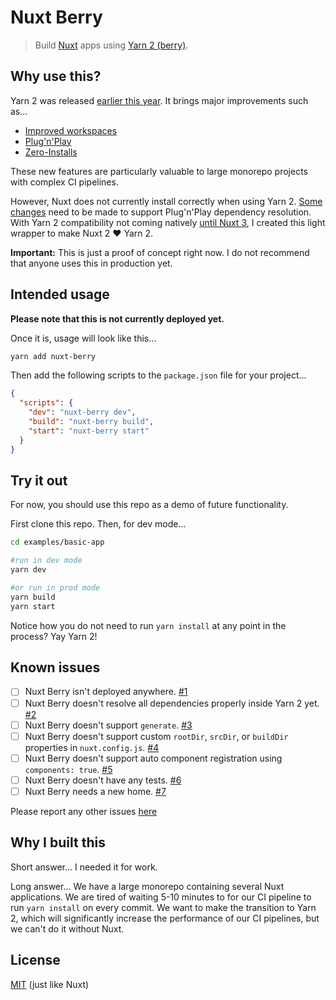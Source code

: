 # Nuxt Berry

> Build [Nuxt](https://github.com/nuxt/nuxt.js) apps using [Yarn 2 (berry)](https://github.com/yarnpkg/berry).

## Why use this?

Yarn 2 was released [earlier this year](https://dev.to/arcanis/introducing-yarn-2-4eh1).
It brings major improvements such as...

* [Improved workspaces](https://classic.yarnpkg.com/en/docs/workspaces/)
* [Plug'n'Play](https://yarnpkg.com/features/pnp)
* [Zero-Installs](https://yarnpkg.com/features/zero-installs)

These new features are particularly valuable to large monorepo projects with complex CI pipelines.

However, Nuxt does not currently install correctly when using
Yarn 2. [Some changes](https://github.com/nuxt/nuxt.js/issues/7142) need to be made to support Plug'n'Play
dependency resolution.  With Yarn 2 compatibility not coming natively [until Nuxt 3](https://github.com/nuxt/nuxt.js/pull/7295),
I created this light wrapper to make Nuxt 2 :heart: Yarn 2.

**Important:** This is just a proof of concept right now. I do not recommend that anyone uses this in production yet.

## Intended usage

**Please note that this is not currently deployed yet.**

Once it is, usage will look like this...

```bash
yarn add nuxt-berry
```

Then add the following scripts to the `package.json` file for your project...

```json
{
  "scripts": {
    "dev": "nuxt-berry dev",
    "build": "nuxt-berry build",
    "start": "nuxt-berry start"
  }
}
```

## Try it out

For now, you should use this repo as a demo of future functionality.

First clone this repo.  Then, for dev mode...

```bash
cd examples/basic-app

#run in dev mode
yarn dev

#or run in prod mode
yarn build
yarn start
```

Notice how you do not need to run `yarn install` at any point in the process? Yay Yarn 2!

## Known issues

- [ ] Nuxt Berry isn't deployed anywhere. [#1](https://github.com/evanrlong/nuxt-berry/issues/1)
- [ ] Nuxt Berry doesn't resolve all dependencies properly inside Yarn 2 yet. [#2](https://github.com/evanrlong/nuxt-berry/issues/2)
- [ ] Nuxt Berry doesn't support `generate`. [#3](https://github.com/evanrlong/nuxt-berry/issues/3)
- [ ] Nuxt Berry doesn't support custom `rootDir`, `srcDir`, or `buildDir` properties in `nuxt.config.js`. [#4](https://github.com/evanrlong/nuxt-berry/issues/4)
- [ ] Nuxt Berry doesn't support auto component registration using `components: true`. [#5](https://github.com/evanrlong/nuxt-berry/issues/5)
- [ ] Nuxt Berry doesn't have any tests. [#6](https://github.com/evanrlong/nuxt-berry/issues/6)
- [ ] Nuxt Berry needs a new home. [#7](https://github.com/evanrlong/nuxt-berry/issues/7)

Please report any other issues [here](https://github.com/evanrlong/nuxt-berry/issues)

## Why I built this

Short answer... I needed it for work.

Long answer... We have a large monorepo containing several Nuxt applications. We are tired of waiting 5-10 minutes to
for our CI pipeline to run `yarn install` on every commit. We want to make the transition to Yarn 2, which will
significantly increase the performance of our CI pipelines, but we can't do it without Nuxt.

## License

[MIT](https://github.com/evanrlong/nuxt-berry/blob/main/LICENSE) (just like Nuxt)
